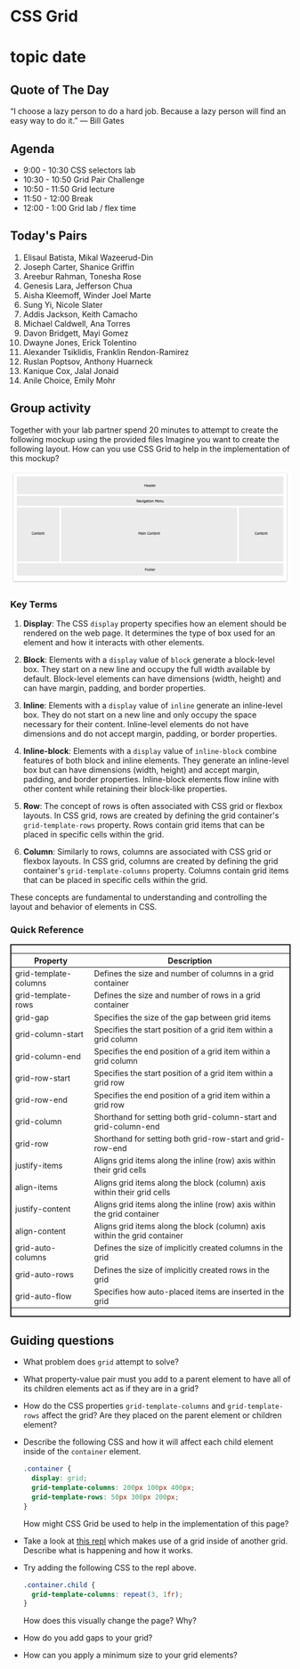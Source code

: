 # CSS Grid
# **topic** **date**

## Quote of The Day
“I choose a lazy person to do a hard job. Because a lazy person will find an easy way to do it.”
― Bill Gates

## Agenda
* 9:00 - 10:30 CSS selectors lab
* 10:30 - 10:50 Grid Pair Challenge
* 10:50 - 11:50 Grid lecture
* 11:50 - 12:00 Break
* 12:00 - 1:00 Grid lab / flex time 



## Today's Pairs 
1. Elisaul Batista, Mikal Wazeerud-Din
2. Joseph Carter, Shanice Griffin
3. Areebur Rahman, Tonesha Rose
4. Genesis Lara, Jefferson Chua
5. Aisha Kleemoff, Winder Joel Marte
6. Sung Yi, Nicole Slater
7. Addis Jackson, Keith Camacho
8. Michael Caldwell, Ana Torres
9. Davon Bridgett, Mayi Gomez
10. Dwayne Jones, Erick Tolentino
11. Alexander Tsiklidis, Franklin Rendon-Ramirez
12. Ruslan Poptsov, Anthony Huarneck
13. Kanique Cox, Jalal Jonaid
14. Anile Choice, Emily Mohr


## Group activity

Together with your lab partner spend 20 minutes to attempt to create the following mockup using the provided files
Imagine you want to create the following layout. How can you use CSS Grid to help in the implementation of this mockup?

  ![Typical website layout.](./assets/typical-layout.png)


### Key Terms

1. **Display**: The CSS `display` property specifies how an element should be rendered on the web page. It determines the type of box used for an element and how it interacts with other elements.

2. **Block**: Elements with a `display` value of `block` generate a block-level box. They start on a new line and occupy the full width available by default. Block-level elements can have dimensions (width, height) and can have margin, padding, and border properties.

3. **Inline**: Elements with a `display` value of `inline` generate an inline-level box. They do not start on a new line and only occupy the space necessary for their content. Inline-level elements do not have dimensions and do not accept margin, padding, or border properties.

4. **Inline-block**: Elements with a `display` value of `inline-block` combine features of both block and inline elements. They generate an inline-level box but can have dimensions (width, height) and accept margin, padding, and border properties. Inline-block elements flow inline with other content while retaining their block-like properties.

5. **Row**: The concept of rows is often associated with CSS grid or flexbox layouts. In CSS grid, rows are created by defining the grid container's `grid-template-rows` property. Rows contain grid items that can be placed in specific cells within the grid.

6. **Column**: Similarly to rows, columns are associated with CSS grid or flexbox layouts. In CSS grid, columns are created by defining the grid container's `grid-template-columns` property. Columns contain grid items that can be placed in specific cells within the grid.

These concepts are fundamental to understanding and controlling the layout and behavior of elements in CSS.





### Quick Reference
<div style="display: flex;  border:2px solid">
<table>
  <thead>
    <tr>
      <th>Property</th>
      <th>Description</th>
    </tr>
  </thead>
  <tbody>
    <tr>
      <td>grid-template-columns</td>
      <td>Defines the size and number of columns in a grid container</td>
    </tr>
    <tr>
      <td>grid-template-rows</td>
      <td>Defines the size and number of rows in a grid container</td>
    </tr>
    <tr>
      <td>grid-gap</td>
      <td>Specifies the size of the gap between grid items</td>
    </tr>
    <tr>
      <td>grid-column-start</td>
      <td>Specifies the start position of a grid item within a grid column</td>
    </tr>
    <tr>
      <td>grid-column-end</td>
      <td>Specifies the end position of a grid item within a grid column</td>
    </tr>
    <tr>
      <td>grid-row-start</td>
      <td>Specifies the start position of a grid item within a grid row</td>
    </tr>
    <tr>
      <td>grid-row-end</td>
      <td>Specifies the end position of a grid item within a grid row</td>
    </tr>
    <tr>
      <td>grid-column</td>
      <td>Shorthand for setting both grid-column-start and grid-column-end</td>
    </tr>
    <tr>
      <td>grid-row</td>
      <td>Shorthand for setting both grid-row-start and grid-row-end</td>
    </tr>
    <tr>
      <td>justify-items</td>
      <td>Aligns grid items along the inline (row) axis within their grid cells</td>
    </tr>
    <tr>
      <td>align-items</td>
      <td>Aligns grid items along the block (column) axis within their grid cells</td>
    </tr>
    <tr>
      <td>justify-content</td>
      <td>Aligns grid items along the inline (row) axis within the grid container</td>
    </tr>
    <tr>
      <td>align-content</td>
      <td>Aligns grid items along the block (column) axis within the grid container</td>
    </tr>
    <tr>
      <td>grid-auto-columns</td>
      <td>Defines the size of implicitly created columns in the grid</td>
    </tr>
    <tr>
      <td>grid-auto-rows</td>
      <td>Defines the size of implicitly created rows in the grid</td>
    </tr>
    <tr>
      <td>grid-auto-flow</td>
      <td>Specifies how auto-placed items are inserted in the grid</td>
    </tr>
  </tbody>
</table>

</div>




## Guiding questions

- What problem does `grid` attempt to solve?

- What property-value pair must you add to a parent element to have all of its children elements act as if they are in a grid?

- How do the CSS properties `grid-template-columns` and `grid-template-rows` affect the grid? Are they placed on the parent element or children element?

- Describe the following CSS and how it will affect each child element inside of the `container` element.

  ```css
  .container {
    display: grid;
    grid-template-columns: 200px 100px 400px;
    grid-template-rows: 50px 300px 200px;
  }
  ```




  How might CSS Grid be used to help in the implementation of this page?

- Take a look at [this repl](https://replit.com/@Pursuit/CSS-Grid-Nested-Grid-Example) which makes use of a grid inside of another grid. Describe what is happening and how it works.

- Try adding the following CSS to the repl above.

  ```css
  .container.child {
    grid-template-columns: repeat(3, 1fr);
  }
  ```

  How does this visually change the page? Why?

- How do you add gaps to your grid?

- How can you apply a minimum size to your grid elements?



